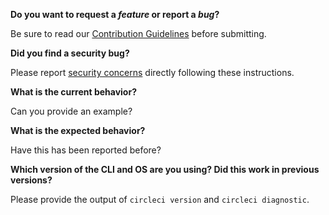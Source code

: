 **Do you want to request a *feature* or report a *bug*?**

Be sure to read our [Contribution Guidelines](./CONTRIBUTING.md) before submitting.

**Did you find a security bug?**

Please report [security concerns](https://circleci.com/security/) directly following these instructions.

**What is the current behavior?**

Can you provide an example?

**What is the expected behavior?**

Have this has been reported before?

**Which version of the CLI and OS are you using? Did this work in previous versions?**

Please provide the output of `circleci version` and `circleci diagnostic`.

